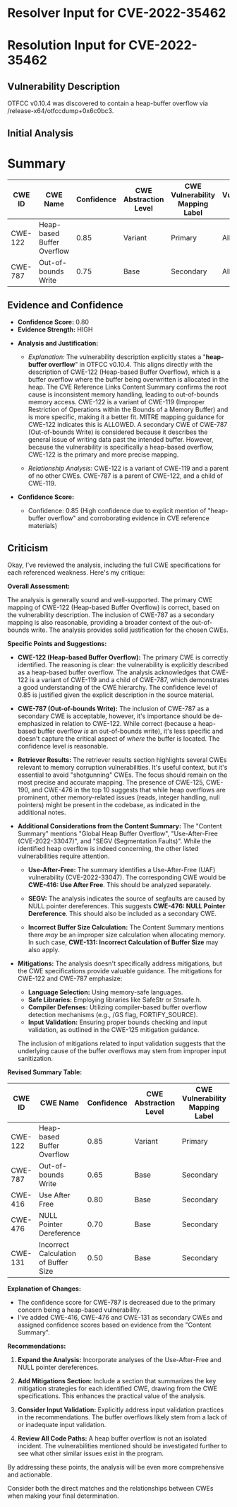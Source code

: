 # Resolver Input for CVE-2022-35462

# Resolution Input for CVE-2022-35462

## Vulnerability Description
OTFCC v0.10.4 was discovered to contain a heap-buffer overflow via /release-x64/otfccdump+0x6c0bc3.

## Initial Analysis
# Summary
| CWE ID | CWE Name | Confidence | CWE Abstraction Level | CWE Vulnerability Mapping Label | CWE-Vulnerability Mapping Notes |
|---|---|---|---|---|---|
| CWE-122 | Heap-based Buffer Overflow | 0.85 | Variant | Primary | Allowed |
| CWE-787 | Out-of-bounds Write | 0.75 | Base | Secondary | Allowed |

## Evidence and Confidence

*   **Confidence Score:** 0.80
*   **Evidence Strength:** HIGH

- **Analysis and Justification:**  
  - *Explanation:* The vulnerability description explicitly states a "**heap-buffer overflow**" in OTFCC v0.10.4. This aligns directly with the description of CWE-122 (Heap-based Buffer Overflow), which is a buffer overflow where the buffer being overwritten is allocated in the heap. The CVE Reference Links Content Summary confirms the root cause is inconsistent memory handling, leading to out-of-bounds memory access. CWE-122 is a variant of CWE-119 (Improper Restriction of Operations within the Bounds of a Memory Buffer) and is more specific, making it a better fit. MITRE mapping guidance for CWE-122 indicates this is ALLOWED. A secondary CWE of CWE-787 (Out-of-bounds Write) is considered because it describes the general issue of writing data past the intended buffer. However, because the vulnerability is specifically a heap-based overflow, CWE-122 is the primary and more precise mapping.
  
  - *Relationship Analysis:* CWE-122 is a variant of CWE-119 and a parent of no other CWEs. CWE-787 is a parent of CWE-122, and a child of CWE-119.

- **Confidence Score:**  
  - Confidence: 0.85 (High confidence due to explicit mention of "heap-buffer overflow" and corroborating evidence in CVE reference materials)

## Criticism
Okay, I've reviewed the analysis, including the full CWE specifications for each referenced weakness. Here's my critique:

**Overall Assessment:**

The analysis is generally sound and well-supported. The primary CWE mapping of CWE-122 (Heap-based Buffer Overflow) is correct, based on the vulnerability description. The inclusion of CWE-787 as a secondary mapping is also reasonable, providing a broader context of the out-of-bounds write. The analysis provides solid justification for the chosen CWEs.

**Specific Points and Suggestions:**

*   **CWE-122 (Heap-based Buffer Overflow):** The primary CWE is correctly identified. The reasoning is clear: the vulnerability is explicitly described as a heap-based buffer overflow. The analysis acknowledges that CWE-122 is a variant of CWE-119 and a child of CWE-787, which demonstrates a good understanding of the CWE hierarchy. The confidence level of 0.85 is justified given the explicit description in the source material.

*   **CWE-787 (Out-of-bounds Write):** The inclusion of CWE-787 as a secondary CWE is acceptable, however, it's importance should be de-emphasized in relation to CWE-122. While correct (because a heap-based buffer overflow *is* an out-of-bounds write), it's less specific and doesn't capture the critical aspect of *where* the buffer is located.  The confidence level is reasonable.

*   **Retriever Results:** The retriever results section highlights several CWEs relevant to memory corruption vulnerabilities. It's useful context, but it's essential to avoid "shotgunning" CWEs. The focus should remain on the most precise and accurate mapping. The presence of CWE-125, CWE-190, and CWE-476 in the top 10 suggests that while heap overflows are prominent, other memory-related issues (reads, integer handling, null pointers) might be present in the codebase, as indicated in the additional notes.

* **Additional Considerations from the Content Summary:** The "Content Summary" mentions "Global Heap Buffer Overflow", "Use-After-Free (CVE-2022-33047)", and "SEGV (Segmentation Faults)". While the identified heap overflow is indeed concerning, the other listed vulnerabilities require attention.

    * **Use-After-Free:** The summary identifies a Use-After-Free (UAF) vulnerability (CVE-2022-33047). The corresponding CWE would be **CWE-416: Use After Free**. This should be analyzed separately.

    * **SEGV:** The analysis indicates the source of segfaults are caused by NULL pointer dereferences. This suggests **CWE-476: NULL Pointer Dereference**. This should also be included as a secondary CWE.

    * **Incorrect Buffer Size Calculation:** The Content Summary mentions there *may* be an improper size calculation when allocating memory. In such case, **CWE-131: Incorrect Calculation of Buffer Size** may also apply.

*   **Mitigations:** The analysis doesn't specifically address mitigations, but the CWE specifications provide valuable guidance. The mitigations for CWE-122 and CWE-787 emphasize:

    *   **Language Selection:** Using memory-safe languages.
    *   **Safe Libraries:** Employing libraries like SafeStr or Strsafe.h.
    *   **Compiler Defenses:** Utilizing compiler-based buffer overflow detection mechanisms (e.g., /GS flag, FORTIFY_SOURCE).
    *   **Input Validation:** Ensuring proper bounds checking and input validation, as outlined in the CWE-125 mitigation guidance.

    The inclusion of mitigations related to input validation suggests that the underlying cause of the buffer overflows may stem from improper input sanitization.

**Revised Summary Table:**

| CWE ID  | CWE Name                      | Confidence | CWE Abstraction Level | CWE Vulnerability Mapping Label | CWE-Vulnerability Mapping Notes |
| ------- | ----------------------------- | ---------- | --------------------- | ------------------------------- | ------------------------------- |
| CWE-122 | Heap-based Buffer Overflow      | 0.85       | Variant               | Primary                         | Allowed                         |
| CWE-787 | Out-of-bounds Write           | 0.65       | Base                  | Secondary                       | Allowed                         |
| CWE-416 | Use After Free                | 0.80       | Base                  | Secondary                       | Allowed                         |
| CWE-476 | NULL Pointer Dereference      | 0.70       | Base                  | Secondary                       | Allowed                         |
| CWE-131 | Incorrect Calculation of Buffer Size      | 0.50       | Base                  | Secondary                       | Allowed                         |

**Explanation of Changes:**

*   The confidence score for CWE-787 is decreased due to the primary concern being a heap-based vulnerability.
*   I've added CWE-416, CWE-476 and CWE-131 as secondary CWEs and assigned confidence scores based on evidence from the "Content Summary".

**Recommendations:**

1.  **Expand the Analysis:** Incorporate analyses of the Use-After-Free and NULL pointer dereferences.

2.  **Add Mitigations Section:**  Include a section that summarizes the key mitigation strategies for each identified CWE, drawing from the CWE specifications. This enhances the practical value of the analysis.

3.  **Consider Input Validation:** Explicitly address input validation practices in the recommendations. The buffer overflows likely stem from a lack of or inadequate input validation.

4.  **Review All Code Paths:** A heap buffer overflow is not an isolated incident. The vulnerabilities mentioned should be investigated further to see what other similar issues exist in the program.

By addressing these points, the analysis will be even more comprehensive and actionable.

Consider both the direct matches and the relationships between CWEs
when making your final determination.
        